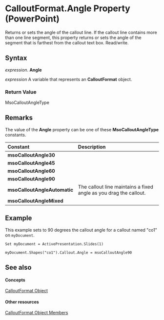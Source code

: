 
# CalloutFormat.Angle Property (PowerPoint)

Returns or sets the angle of the callout line. If the callout line contains more than one line segment, this property returns or sets the angle of the segment that is farthest from the callout text box. Read/write.


## Syntax

 _expression_. **Angle**

 _expression_ A variable that represents an **CalloutFormat** object.


### Return Value

MsoCalloutAngleType


## Remarks

The value of the  **Angle** property can be one of these **MsoCalloutAngleType** constants.



|**Constant**|**Description**|
|:-----|:-----|
|**msoCalloutAngle30**||
|**msoCalloutAngle45**||
|**msoCalloutAngle60**||
|**msoCalloutAngle90**||
|**msoCalloutAngleAutomatic**|The callout line maintains a fixed angle as you drag the callout.|
|**msoCalloutAngleMixed**||

## Example

This example sets to 90 degrees the callout angle for a callout named "co1" on  `myDocument`.


```
Set myDocument = ActivePresentation.Slides(1)

myDocument.Shapes("co1").Callout.Angle = msoCalloutAngle90
```


## See also


#### Concepts


[CalloutFormat Object](7c06fe17-499e-b23c-3739-e53fe33d06f9.md)
#### Other resources


[CalloutFormat Object Members](2c1284aa-3540-a0b2-15cd-ef6c87fd8b67.md)

